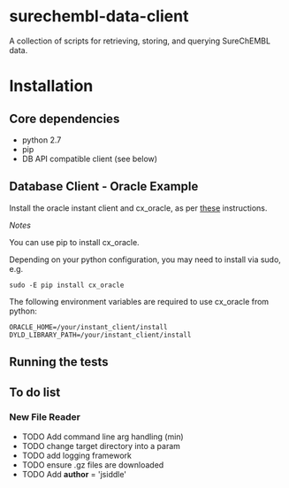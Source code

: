 surechembl-data-client
======================

A collection of scripts for retrieving, storing, and querying SureChEMBL data. 

# Installation

## Core dependencies

* python 2.7
* pip
* DB API compatible client (see below)

## Database Client - Oracle Example

Install the oracle instant client and cx_oracle, as per [these](http://www.cs.utexas.edu/~mitra/csSpring2012/cs327/cx_mac.html) instructions.

*Notes*

You can use pip to install cx_oracle.

Depending on your python configuration, you may need to install via sudo, e.g.

    sudo -E pip install cx_oracle

The following environment variables are required to use cx_oracle from python:

    ORACLE_HOME=/your/instant_client/install
    DYLD_LIBRARY_PATH=/your/instant_client/install

## Running the tests



   
## To do list

### New File Reader

* TODO Add command line arg handling (min)
* TODO change target directory into a param
* TODO add logging framework
* TODO ensure .gz files are downloaded
* TODO Add __author__ = 'jsiddle'


